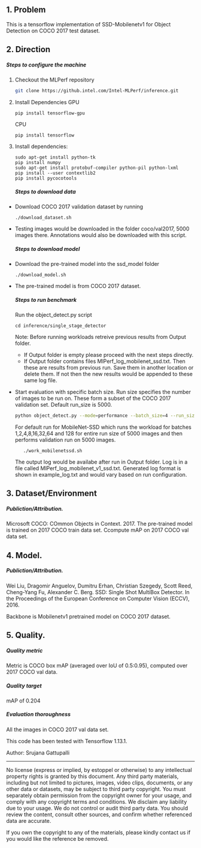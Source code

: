 ## 1. Problem
This is a tensorflow implementation of SSD-Mobilenetv1 for Object Detection on COCO 2017 test dataset.

## 2. Direction
##### Steps to configure the machine
1. Checkout the MLPerf repository
    ```bash
    git clone https://github.intel.com/Intel-MLPerf/inference.git
    ```
2. Install Dependencies
GPU
    ```
    pip install tensorflow-gpu
    ```
    CPU
    ```
    pip install tensorflow
    ```

3. Install dependencies:
    ```
    sudo apt-get install python-tk
    pip install numpy
    sudo apt-get install protobuf-compiler python-pil python-lxml
    pip install --user contextlib2
    pip install pycocotools
    ```
    ##### Steps to download data
- Download COCO 2017 validation dataset by running
    ```
    ./download_dataset.sh
    ```
- Testing images would be downloaded in the folder coco/val2017, 5000 images there. Annotations would also be downloaded with this script.
    ##### Steps to download model
- Download the pre-trained model into the ssd_model folder
    ```
    ./download_model.sh
    ```
- The pre-trained model is from COCO 2017 dataset.
    ##### Steps to run benchmark

    Run the object_detect.py script
    ```
    cd inference/single_stage_detector
    ```
    Note:
    Before running workloads retreive previous results from Output folder.
   - If Output folder is empty please proceed with the next steps directly.
   - If Output folder contains files MlPerf_log_mobilenet_ssd.txt. Then these are results from previous run.
    Save them in another location or delete them. If not then the new results would be appended to these same log file.
- Start evaluation with specific batch size. Run size specifies the number of images to be run on. These form a subset of the COCO 2017 validation set. Default run_size is 5000.
    ```bash
    python object_detect.py --mode=performance --batch_size=4 --run_size=20
    ```
    For default run for MobileNet-SSD which runs the workload for batches 1,2,4,8,16,32,64 and 128 for entire run size of 5000 images and then performs validation run on 5000 images.
  ```
     ./work_mobilenetssd.sh
     ```
    The output log would be availabe after run in Output folder. Log is in a file called MlPerf_log_mobilenet_v1_ssd.txt. Generated log format is shown in example_log.txt and would vary based on run configuration.
## 3. Dataset/Environment
##### Publiction/Attribution.
Microsoft COCO: COmmon Objects in Context. 2017.
The pre-trained model is trained on 2017 COCO train data set. Ccompute mAP on 2017 COCO val data set.
## 4. Model.
##### Publiction/Attribution.

Wei Liu, Dragomir Anguelov, Dumitru Erhan, Christian Szegedy, Scott Reed, Cheng-Yang Fu, Alexander C. Berg. SSD: Single Shot MultiBox Detector. In the Proceedings of the European Conference on Computer Vision (ECCV), 2016.

Backbone is Mobilenetv1 pretrained model on COCO 2017 dataset.
## 5. Quality.
##### Quality metric
Metric is COCO box mAP (averaged over IoU of 0.5:0.95), computed over 2017 COCO val data.
##### Quality target
mAP of 0.204
##### Evaluation thoroughness
All the images in COCO 2017 val data set.

This code has been tested with Tensorflow 1.13.1.

Author: Srujana Gattupalli

---
No license (express or implied, by estoppel or otherwise) to any intellectual property rights is granted by this document. Any third party materials, including but not limited to pictures, images, video clips, documents, or any other data or datasets, may be subject to third party copyright. You must separately obtain permission from the copyright owner for your usage, and comply with any copyright terms and conditions. We disclaim any liability due to your usage. We do not control or audit third party data. You should review the content, consult other sources, and confirm whether referenced data are accurate.
 
If you own the copyright to any of the materials, please kindly contact us if you would like the reference be removed.




